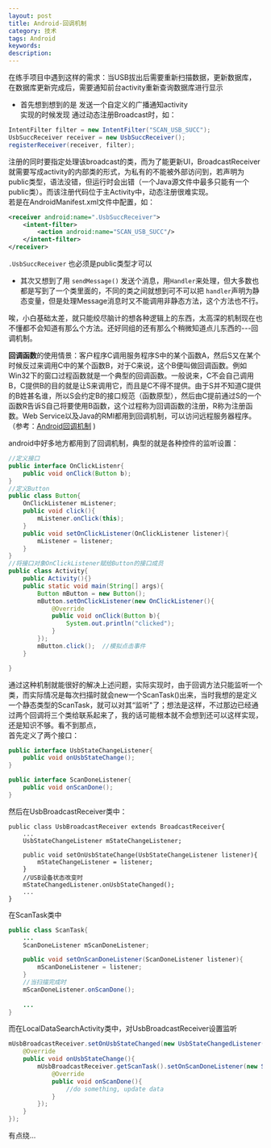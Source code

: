 ```yaml
---
layout: post
title: Android-回调机制
category: 技术
tags: Android
keywords: 
description: 
---
```



在练手项目中遇到这样的需求：当USB拔出后需要重新扫描数据，更新数据库，在数据库更新完成后，需要通知前台activity重新查询数据库进行显示  
- 首先想到想到的是 发送一个自定义的广播通知activity  
实现的时候发现 通过动态注册Broadcast时，如：  

```java
IntentFilter filter = new IntentFilter("SCAN_USB_SUCC");  
UsbSuccReceiver receiver = new UsbSuccReceiver();  
registerReceiver(receiver, filter);  
```  

注册的同时要指定处理该broadcast的类，而为了能更新UI，BroadcastReceiver就需要写成activity的内部类的形式，为私有的不能被外部访问到，若声明为public类型，语法没错，但运行时会出错（一个Java源文件中最多只能有一个public类）。而该注册代码位于主Activity中，动态注册很难实现。  
若是在AndroidManifest.xml文件中配置，如：  


```xml
<receiver android:name=".UsbSuccReceiver">
	<intent-filter>
		<action android:name="SCAN_USB_SUCC"/>
	</intent-filter>
</receiver>  
```  

`.UsbSuccReceiver` 也必须是public类型才可以  
- 其次又想到了用 `sendMessage()` 发送个消息，用`Handler`来处理，但大多数也都是写到了一个类里面的，不同的类之间就想到可不可以把 `handler`声明为静态变量，但是处理Message消息时又不能调用非静态方法，这个方法也不行。  

唉，小白基础太差，就只能绞尽脑计的想各种逻辑上的东西，太高深的机制现在也不懂都不会知道有那么个方法。还好同组的还有那么个稍微知道点儿东西的---回调机制。

**回调函数**的使用情景：客户程序C调用服务程序S中的某个函数A，然后S又在某个时候反过来调用C中的某个函数B，对于C来说，这个B便叫做回调函数。例如Win32下的窗口过程函数就是一个典型的回调函数。一般说来，C不会自己调用B，C提供B的目的就是让S来调用它，而且是C不得不提供。由于S并不知道C提供的B姓甚名谁，所以S会约定B的接口规范（函数原型），然后由C提前通过S的一个函数R告诉S自己将要使用B函数，这个过程称为回调函数的注册，R称为注册函数。Web Service以及Java的RMI都用到回调机制，可以访问远程服务器程序。（参考：[Android回调机制][1] )  

android中好多地方都用到了回调机制，典型的就是各种控件的监听设置：  

```java
//定义接口
public interface OnClickListenr{
	public void onClick(Button b);
}
//定义Button
public class Button{
	OnClickListener mListener;
	public void click(){
		mListener.onClick(this);
	}
	public void setOnClickListener(OnClickListener listener){
		mListener = listener;
	}
}
//将接口对象OnClickListener赋给Button的接口成员
public class Activity{
	public Activity(){}
	public static void main(String[] args){
		Button mButton = new Button();
		mButton.setOnClickListener(new OnClickListener(){
			@Override
			public void onClick(Button b){
				System.out.println("clicked");
			}
		});
		mButton.click();  //模拟点击事件
	}

}  
```

通过这种机制就能很好的解决上述问题，实际实现时，由于回调方法只能监听一个类，而实际情况是每次扫描时就会new一个ScanTask()出来，当时我想的是定义一个静态类型的ScanTask，就可以对其“监听"了；想法是这样，不过那边已经通过两个回调将三个类给联系起来了，我的话可能根本就不会想到还可以这样实现，还是知识不够。看不到那点，  
首先定义了两个接口：  

```java
public interface UsbStateChangeListener{
	public void onUsbStateChange();
}

public interface ScanDoneListener{
	public void onScanDone();
}  
```  

然后在UsbBroadcastReceiver类中：  

``` 
public class UsbBroadcastReceiver extends BroadcastReceiver{
	...
	UsbStateChangeListener mStateChangeListener;
	
	public void setOnUsbStateChange(UsbStateChangeListener listener){
		mStateChangeListener = listener;
	}
	//USB设备状态改变时
	mStateChangedListener.onUsbStateChanged();
	...
}  
```  

在ScanTask类中  

```java
public class ScanTask{
	...
	ScanDoneListener mScanDoneListener;

	public void setOnScanDoneListener(ScanDoneListener listener){
		mScanDoneListener = listener;
	}
	//当扫描完成时
	mScanDoneListener.onScanDone();
	
	...
}  
```

而在LocalDataSearchActivity类中，对UsbBroadcastReceiver设置监听  

```java
mUsbBroadcastReceiver.setOnUsbStateChanged(new UsbStateChangedListener(){
	@Override
	public void onUsbStateChange(){
		mUsbBroadcastReceiver.getScanTask().setOnScanDoneListener(new ScanDoneListener(){
			@Override
			public void onScanDone(){
				//do something, update data
			}
		});
	}
});
```

有点绕...



[1]: http://www.cnblogs.com/vtianyun/archive/2012/06/19/2555427.html
 
